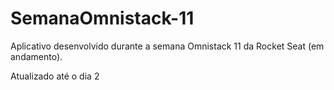 <h1> SemanaOmnistack-11 </h1>
<p>Aplicativo desenvolvido durante a semana Omnistack 11 da Rocket Seat (em andamento).</p>

<p>Atualizado até o dia 2</p>
